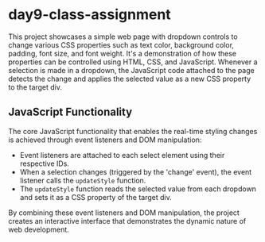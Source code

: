 # day9-class-assignment
This project showcases a simple web page with dropdown controls to change various CSS properties such as text color, background color, padding, font size, and font weight. It's a demonstration of how these properties can be controlled using HTML, CSS, and JavaScript.
Whenever a selection is made in a dropdown, the JavaScript code attached to the page detects the change and applies the selected value as a new CSS property to the target div.
## JavaScript Functionality
The core JavaScript functionality that enables the real-time styling changes is achieved through event listeners and DOM manipulation:
- Event listeners are attached to each select element using their respective IDs.
- When a selection changes (triggered by the 'change' event), the event listener calls the `updateStyle` function.
- The `updateStyle` function reads the selected value from each dropdown and sets it as a CSS property of the target div.

By combining these event listeners and DOM manipulation, the project creates an interactive interface that demonstrates the dynamic nature of web development.
